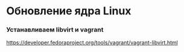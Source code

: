 # Обновление ядра Linux

### Устанавливаем libvirt и vagrant
https://developer.fedoraproject.org/tools/vagrant/vagrant-libvirt.html

